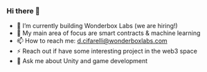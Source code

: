 ### Hi there 👋

- 🔭 I’m currently building Wonderbox Labs (we are hiring!)
- 🌱 My main area of focus are smart contracts & machine learning 
- 📫 How to reach me: d.cifarelli@wonderboxlabs.com
- ⚡ Reach out if have some interesting project in the web3 space
- 💬 Ask me about Unity and game development 

<!--
**davide221/davide221** is a ✨ _special_ ✨ repository because its `README.md` (this file) appears on your GitHub profile.

Here are some ideas to get you started:

- 🔭 I’m currently working on ...
- 🌱 I’m currently learning ...
- 👯 I’m looking to collaborate on ...
- 🤔 I’m looking for help with ...
- 💬 Ask me about ...
- 📫 How to reach me: ...
- 😄 Pronouns: ...
- ⚡ Fun fact: ...
-->
